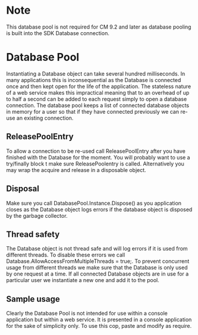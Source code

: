 ﻿# Note
This database pool is not required for CM 9.2 and later as database pooling is built into the SDK Database connection.

# Database Pool
Instantiating a Database object can take several hundred milliseconds.  In many applications this is inconsequential as the Database is connected once and then kept open for the life of the application.  The stateless nature of a web service makes this impractical meaning that to an overhead of up to half a second can be added to each request simply to open a database connection.
The database pool keeps a list of connected database objects in memory for a user so that if they have connected previously we can re-use an existing connection.

## ReleasePoolEntry
To allow a connection to be re-used call ReleasePoolEntry after you have finished with the Database for the moment.  You will probably want to use a try/finally block t make sure ReleasePoolentry is called.  Alternatively you may wrap the acquire and release in a disposable object.

## Disposal
Make sure you call DatabasePool.Instance.Dispose() as you application closes as the Database object logs errors if the database object is disposed by the garbage collector.
 

## Thread safety
The Database object is not thread safe and will log errors if it is used from different threads.  To disable these errors we call Database.AllowAccessFromMultipleThreads = true;.  To prevent concurrent usage from different threads we make sure that the Database is only used by one request at a time.  If all connected Database objects are in use for a particular user we instantiate a new one and add it to the pool.

## Sample usage
Clearly the Database Pool is not intended for use within a console application but within a web service.  It is presented in a console application for the sake of simplicity only.  To use this cop, paste and modify as require.